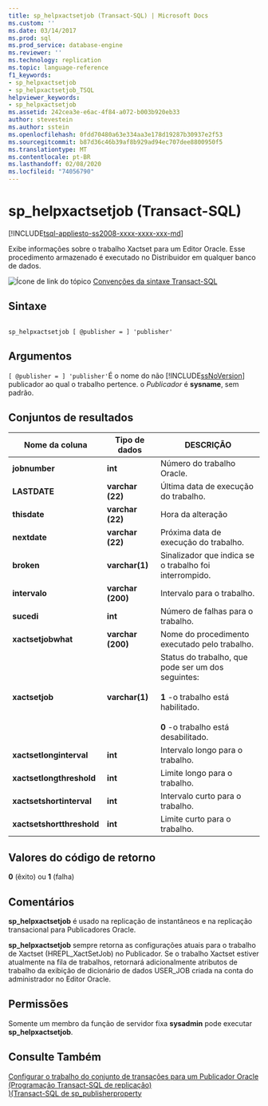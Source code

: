 ```yaml
---
title: sp_helpxactsetjob (Transact-SQL) | Microsoft Docs
ms.custom: ''
ms.date: 03/14/2017
ms.prod: sql
ms.prod_service: database-engine
ms.reviewer: ''
ms.technology: replication
ms.topic: language-reference
f1_keywords:
- sp_helpxactsetjob
- sp_helpxactsetjob_TSQL
helpviewer_keywords:
- sp_helpxactsetjob
ms.assetid: 242cea3e-e6ac-4f84-a072-b003b920eb33
author: stevestein
ms.author: sstein
ms.openlocfilehash: 0fdd70480a63e334aa3e178d19287b30937e2f53
ms.sourcegitcommit: b87d36c46b39af8b929ad94ec707dee8800950f5
ms.translationtype: MT
ms.contentlocale: pt-BR
ms.lasthandoff: 02/08/2020
ms.locfileid: "74056790"
---
```

# <a name="sp_helpxactsetjob-transact-sql"></a>sp_helpxactsetjob (Transact-SQL)
[!INCLUDE[tsql-appliesto-ss2008-xxxx-xxxx-xxx-md](../../includes/tsql-appliesto-ss2008-xxxx-xxxx-xxx-md.md)]

  Exibe informações sobre o trabalho Xactset para um Editor Oracle. Esse procedimento armazenado é executado no Distribuidor em qualquer banco de dados.  
  
 ![Ícone de link do tópico](../../database-engine/configure-windows/media/topic-link.gif "Ícone de link do tópico") [Convenções da sintaxe Transact-SQL](../../t-sql/language-elements/transact-sql-syntax-conventions-transact-sql.md)  
  
## <a name="syntax"></a>Sintaxe  
  
```  
  
sp_helpxactsetjob [ @publisher = ] 'publisher'   
```  
  
## <a name="arguments"></a>Argumentos  
`[ @publisher = ] 'publisher'`É o nome do não [!INCLUDE[ssNoVersion](../../includes/ssnoversion-md.md)] publicador ao qual o trabalho pertence. o *Publicador* é **sysname**, sem padrão.  
  
## <a name="result-sets"></a>Conjuntos de resultados  
  
|Nome da coluna|Tipo de dados|DESCRIÇÃO|  
|-----------------|---------------|-----------------|  
|**jobnumber**|**int**|Número do trabalho Oracle.|  
|**LASTDATE**|**varchar (22)**|Última data de execução do trabalho.|  
|**thisdate**|**varchar (22)**|Hora da alteração|  
|**nextdate**|**varchar (22)**|Próxima data de execução do trabalho.|  
|**broken**|**varchar(1)**|Sinalizador que indica se o trabalho foi interrompido.|  
|**intervalo**|**varchar (200)**|Intervalo para o trabalho.|  
|**sucedi**|**int**|Número de falhas para o trabalho.|  
|**xactsetjobwhat**|**varchar (200)**|Nome do procedimento executado pelo trabalho.|  
|**xactsetjob**|**varchar(1)**|Status do trabalho, que pode ser um dos seguintes:<br /><br /> **1** -o trabalho está habilitado.<br /><br /> **0** -o trabalho está desabilitado.|  
|**xactsetlonginterval**|**int**|Intervalo longo para o trabalho.|  
|**xactsetlongthreshold**|**int**|Limite longo para o trabalho.|  
|**xactsetshortinterval**|**int**|Intervalo curto para o trabalho.|  
|**xactsetshortthreshold**|**int**|Limite curto para o trabalho.|  
  
## <a name="return-code-values"></a>Valores do código de retorno  
 **0** (êxito) ou **1** (falha)  
  
## <a name="remarks"></a>Comentários  
 **sp_helpxactsetjob** é usado na replicação de instantâneos e na replicação transacional para Publicadores Oracle.  
  
 **sp_helpxactsetjob** sempre retorna as configurações atuais para o trabalho de Xactset (HREPL_XactSetJob) no Publicador. Se o trabalho Xactset estiver atualmente na fila de trabalhos, retornará adicionalmente atributos de trabalho da exibição de dicionário de dados USER_JOB criada na conta do administrador no Editor Oracle.  
  
## <a name="permissions"></a>Permissões  
 Somente um membro da função de servidor fixa **sysadmin** pode executar **sp_helpxactsetjob**.  
  
## <a name="see-also"></a>Consulte Também  
 [Configurar o trabalho do conjunto de transações para um Publicador Oracle &#40;Programação Transact-SQL de replicação&#41;](../../relational-databases/replication/administration/configure-the-transaction-set-job-for-an-oracle-publisher.md)   
 [&#41;&#40;Transact-SQL de sp_publisherproperty](../../relational-databases/system-stored-procedures/sp-publisherproperty-transact-sql.md)  
  
  
